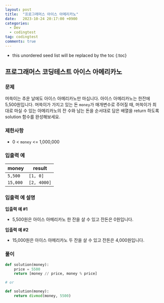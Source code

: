 ```yaml
---
layout: post
title:  "프로그래머스 아이스 아메리카노"
date:   2023-10-24 20:17:00 +0900
categories:
  - Dev
  - codingtest
tag: codingtest
comments: true
---
```


* this unordered seed list will be replaced by the toc
{:toc}

## 프로그래머스 코딩테스트 아이스 아메리카노

### 문제

머쓱이는 추운 날에도 아이스 아메리카노만 마십니다. 아이스 아메리카노는 한잔에 5,500원입니다. 머쓱이가 가지고 있는 돈 `money`가 매개변수로 주어질 때, 머쓱이가 최대로 마실 수 있는 아메리카노의 잔 수와 남는 돈을 순서대로 담은 배열을 return 하도록 solution 함수를 완성해보세요.

### 제한사항

- 0 < `money` <= 1,000,000

### 입출력 예

| money | result |
| --- | --- |
| `5,500` | `[1, 0]` |
| `15,000` | `[2, 4000]` |

### 입출력 예 설명

**입출력 예 #1**

- 5,500원은 아이스 아메리카노 한 잔을 살 수 있고 잔돈은 0원입니다.

**입출력 예 #2**

- 15,000원은 아이스 아메리카노 두 잔을 살 수 있고 잔돈은 4,000원입니다.

### 풀이

```py
def solution(money):
	price = 5500
	return [money // price, money % price]

# or

def solution(money):
    return divmod(money, 5500)
```